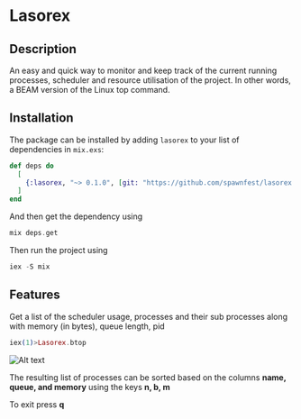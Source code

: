 # Lasorex

## Description

An easy and quick way to monitor and keep track of the current running processes, scheduler and resource utilisation of the project. In other words, a BEAM version of the Linux top command.

## Installation

The package can be installed by adding `lasorex` to your list of dependencies in `mix.exs`:

```elixir
def deps do
  [
    {:lasorex, "~> 0.1.0", [git: "https://github.com/spawnfest/lasorex.git"]}
  ]
end
```

And then get the dependency using

```elixir
mix deps.get
```

Then run the project using

```elixir
iex -S mix
```

## Features

Get a list of the scheduler usage, processes and their sub processes along with memory (in bytes), queue length, pid

```elixir
iex(1)>Lasorex.btop
```

![Alt text](../master/priv/assets/1.png?raw=true "Process Scheduler stats")

The resulting list of processes can be sorted based on the columns **name, queue, and memory** using the keys **n, b, m**

To exit press **q**
